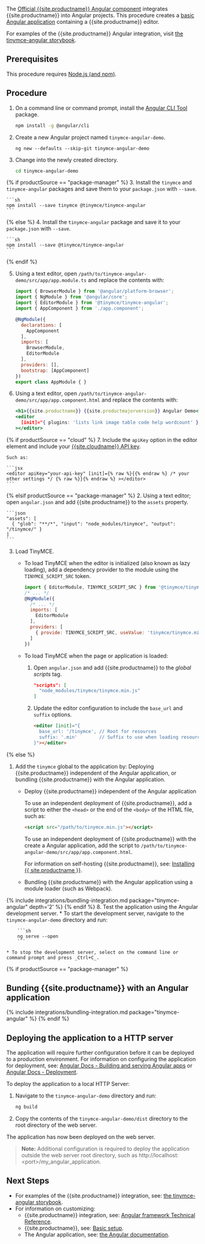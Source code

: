 The [Official {{site.productname}} Angular component](https://github.com/tinymce/tinymce-angular) integrates {{site.productname}} into Angular projects.
This procedure creates a [basic Angular application](https://angular.io/guide/setup-local) containing a {{site.productname}} editor.

For examples of the {{site.productname}} Angular integration, visit [the tinymce-angular storybook](https://tinymce.github.io/tinymce-angular/).

## Prerequisites

This procedure requires [Node.js (and npm)](https://nodejs.org/).

## Procedure

1. On a command line or command prompt, install the [Angular CLI Tool](https://angular.io/cli) package.

    ```sh
    npm install -g @angular/cli
    ```

2. Create a new Angular project named `tinymce-angular-demo`.

    ```
    ng new --defaults --skip-git tinymce-angular-demo
    ```

3. Change into the newly created directory.

    ```sh
    cd tinymce-angular-demo
    ```

{% if productSource == "package-manager" %}
3. Install the `tinymce` and `tinymce-angular` packages and save them to your `package.json` with `--save`.

    ```sh
    npm install --save tinymce @tinymce/tinymce-angular
    ```
{% else %}
4. Install the `tinymce-angular` package and save it to your `package.json` with `--save`.

    ```sh
    npm install --save @tinymce/tinymce-angular
    ```
{% endif %}

5. Using a text editor, open `/path/to/tinymce-angular-demo/src/app/app.module.ts` and replace the contents with:

    ```js
    import { BrowserModule } from '@angular/platform-browser';
    import { NgModule } from '@angular/core';
    import { EditorModule } from '@tinymce/tinymce-angular';
    import { AppComponent } from './app.component';

    @NgModule({
      declarations: [
        AppComponent
      ],
      imports: [
        BrowserModule,
        EditorModule
      ],
      providers: [],
      bootstrap: [AppComponent]
    })
    export class AppModule { }
    ```

6. Using a text editor, open `/path/to/tinymce-angular-demo/src/app/app.component.html` and replace the contents with:

    ```jsx
    <h1>{{site.productname}} {{site.productmajorversion}} Angular Demo</h1>
    <editor
      [init]="{ plugins: 'lists link image table code help wordcount' }"
    ></editor>
    ```

{% if productSource == "cloud" %}
7. Include the `apiKey` option in the editor element and include your [{{site.cloudname}} API key]({{site.accountsignup}}).

    Such as:

    ```jsx
    <editor apiKey="your-api-key" [init]={% raw %}{{% endraw %} /* your other settings */ {% raw %}}{% endraw %} ></editor>
    ```

{% elsif productSource == "package-manager" %}
2. Using a text editor; open `angular.json` and add {{site.productname}} to the `assets` property.

    ```json
    "assets": [
      { "glob": "**/*", "input": "node_modules/tinymce", "output": "/tinymce/" }
    ]
    ```

3. Load TinyMCE.
    * To load TinyMCE when the editor is initialized (also known as lazy loading), add a dependency provider to the module using the `TINYMCE_SCRIPT_SRC` token.

        ```js
        import { EditorModule, TINYMCE_SCRIPT_SRC } from '@tinymce/tinymce-angular';
        /* ... */
        @NgModule({
          /* ... */
          imports: [
            EditorModule
          ],
          providers: [
            { provide: TINYMCE_SCRIPT_SRC, useValue: 'tinymce/tinymce.min.js' }
          ]
        })
        ```

    * To load TinyMCE when the page or application is loaded:

        1. Open `angular.json` and add {{site.productname}} to the *global scripts* tag.

            ```json
            "scripts": [
              "node_modules/tinymce/tinymce.min.js"
            ]
            ```

        2. Update the editor configuration to include the `base_url` and `suffix` options.

            ```html
            <editor [init]="{
              base_url: '/tinymce', // Root for resources
              suffix: '.min'        // Suffix to use when loading resources
            }"></editor>
            ```

{% else %}
1. Add the `tinymce` global to the application by: Deploying {{site.productname}} independent of the Angular application, or bundling {{site.productname}} with the Angular application.

    * Deploy {{site.productname}} independent of the Angular application

      To use an independent deployment of {{site.productname}}, add a script to either the `<head>` or the end of the `<body>` of the HTML file, such as:

      ```html
      <script src="/path/to/tinymce.min.js"></script>
      ```

      To use an independent deployment of {{site.productname}} with the create a Angular application, add the script to `/path/to/tinymce-angular-demo/src/app/app.component.html`.

      For information on self-hosting {{site.productname}}, see: [Installing {{ site.productname }}]({{site.baseurl}}/general-configuration-guide/advanced-install/).

    <a id="bundle" class="anchor"></a>
    * Bundling {{site.productname}} with the Angular application using a module loader (such as Webpack).

{% include integrations/bundling-integration.md package="tinymce-angular" depth='2' %}
{% endif %}
8. Test the application using the Angular development server.
    * To start the development server, navigate to the `tinymce-angular-demo` directory and run:

        ```sh
        ng serve --open
        ```

    * To stop the development server, select on the command line or command prompt and press _Ctrl+C_.

{% if productSource == "package-manager" %}
## Bunding {{site.productname}} with an Angular application

{% include integrations/bundling-integration.md package="tinymce-angular" %}
{% endif %}

## Deploying the application to a HTTP server

The application will require further configuration before it can be deployed to a production environment. For information on configuring the application for deployment, see: [Angular Docs - Building and serving Angular apps](https://angular.io/guide/build) or [Angular Docs - Deployment](https://angular.io/guide/deployment).

To deploy the application to a local HTTP Server:

1. Navigate to the `tinymce-angular-demo` directory and run:

    ```sh
    ng build
    ```

2. Copy the contents of the `tinymce-angular-demo/dist` directory to the root directory of the web server.

The application has now been deployed on the web server.

> **Note:** Additional configuration is required to deploy the application outside the web server root directory, such as http://localhost:&#60;port&#62;/my_angular_application.

## Next Steps

* For examples of the {{site.productname}} integration, see: [the tinymce-angular storybook](https://tinymce.github.io/tinymce-angular/).
* For information on customizing:
  * {{site.productname}} integration, see: [Angular framework Technical Reference]({{site.baseurl}}/how-to-guides/environment-setup/angular/angular-ref/).
  * {{site.productname}}, see: [Basic setup]({{site.baseurl}}/general-configuration-guide/basic-setup/).
  * The Angular application, see: [the Angular documentation](https://angular.io/docs).
